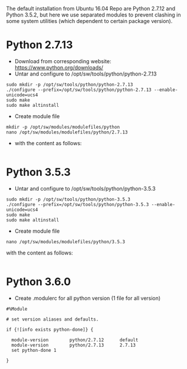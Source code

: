 The default installation from Ubuntu 16.04 Repo are Python 2.7.12 and Python 3.5.2, but here we use separated modules to prevent clashing in some system utilities (which dependent to certain package version).

# Python 2.7.13

* Download from corresponding website: https://www.python.org/downloads/
* Untar and configure to /opt/sw/tools/python/python-2.7.13
```
sudo mkdir -p /opt/sw/tools/python/python-2.7.13
./configure --prefix=/opt/sw/tools/python/python-2.7.13 --enable-unicode=ucs4
sudo make
sudo make altinstall
```
* Create module file
```
mkdir -p /opt/sw/modules/modulefiles/python
nano /opt/sw/modules/modulefiles/python/2.7.13
```
* with the content as follows:
```

```

# Python 3.5.3

* Untar and configure to /opt/sw/tools/python/python-3.5.3
```
sudo mkdir -p /opt/sw/tools/python/python-3.5.3
./configure --prefix=/opt/sw/tools/python/python-3.5.3 --enable-unicode=ucs4
sudo make
sudo make altinstall
```
* Create module file
```
nano /opt/sw/modules/modulefiles/python/3.5.3
```
with the content as follows:
```

```


# Python 3.6.0



* Create .modulerc for all python version (1 file for all version)
```
#%Module

# set version aliases and defaults.

if {![info exists python-done]} {

  module-version        python/2.7.12      default
  module-version        python/2.7.13      2.7.13
  set python-done 1

}

```
